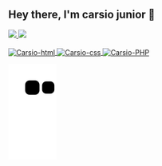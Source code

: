 ## Hey there, I'm carsio junior 👋
<div>
  <a href="https://github.com/Carsio-Junior">
  <img height="180em" src="https://github-readme-stats.vercel.app/api/top-langs/?username=Carsio-Junior&layout=compact&langs_count=7&theme=dark"/>
  <img height="180em" src="https://github-readme-stats.vercel.app/api?username=Carsio-Junior&show_icons=true&theme=dark&include_all_commits=true&count_private=true"/>
 </div>

<div style="display: inline_block"><br>
  <img align="center" alt="Carsio-html" height="40" width="50" src="https://cdn.jsdelivr.net/gh/devicons/devicon/icons/html5/html5-original-wordmark.svg" />
  <img align="center" alt="Carsio-css" height="40" width="50" src="https://cdn.jsdelivr.net/gh/devicons/devicon/icons/css3/css3-original-wordmark.svg" />
  <img align="center" alt="Carsio-PHP" height="40" width="50" src="https://cdn.jsdelivr.net/gh/devicons/devicon/icons/php/php-plain.svg" />
</div>   
  


  ![Snake animation](https://github.com/Carsio-Junior/Carsio-Junior/blob/output/github-contribution-grid-snake.svg)
